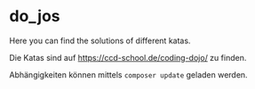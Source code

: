 # do_jos
Here you can find the solutions of different katas.

Die Katas sind auf https://ccd-school.de/coding-dojo/ zu finden.

Abhängigkeiten können mittels `composer update` geladen werden.

